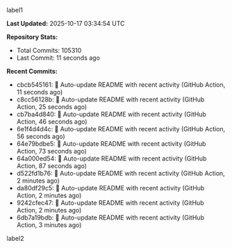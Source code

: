 
label1 
<!-- ACTIVITY_START -->
**Last Updated:** 2025-10-17 03:34:54 UTC

**Repository Stats:**
- Total Commits: 105310
- Last Commit: 11 seconds ago

**Recent Commits:**
- cbcb545161: 🤖 Auto-update README with recent activity (GitHub Action, 11 seconds ago)
- c8cc56128b: 🤖 Auto-update README with recent activity (GitHub Action, 25 seconds ago)
- cb7ba4d840: 🤖 Auto-update README with recent activity (GitHub Action, 46 seconds ago)
- 6e1f4d4d4c: 🤖 Auto-update README with recent activity (GitHub Action, 56 seconds ago)
- 64e79bdbe5: 🤖 Auto-update README with recent activity (GitHub Action, 73 seconds ago)
- 64a000ed54: 🤖 Auto-update README with recent activity (GitHub Action, 87 seconds ago)
- d522fd1b76: 🤖 Auto-update README with recent activity (GitHub Action, 2 minutes ago)
- da80df29c5: 🤖 Auto-update README with recent activity (GitHub Action, 2 minutes ago)
- 9242cfec47: 🤖 Auto-update README with recent activity (GitHub Action, 2 minutes ago)
- 6db7a19bdb: 🤖 Auto-update README with recent activity (GitHub Action, 3 minutes ago)
<!-- ACTIVITY_END -->

label2
